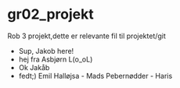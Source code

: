 # gr02_projekt
Rob 3 projekt,dette er relevante fil til projektet/git 
- Sup, Jakob here! 
- hej fra Asbjørn L(o_oL)
- Ok Jakåb
- fedt;) Emil
Halløjsa - Mads
Pebernødder - Haris
